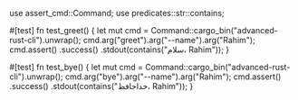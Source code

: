 use assert_cmd::Command;
use predicates::str::contains;

#[test]
fn test_greet() {
    let mut cmd = Command::cargo_bin("advanced-rust-cli").unwrap();
    cmd.arg("greet").arg("--name").arg("Rahim");
    cmd.assert()
        .success()
        .stdout(contains("سلام، Rahim"));
}

#[test]
fn test_bye() {
    let mut cmd = Command::cargo_bin("advanced-rust-cli").unwrap();
    cmd.arg("bye").arg("--name").arg("Rahim");
    cmd.assert()
        .success()
        .stdout(contains("خداحافظ، Rahim"));
}
